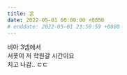 ```yaml
---
title: 꿈
date: 2022-05-01 00:00:00 +0800
# enddate: 2022-05-01 23:59:59 +0800
---
```


비아 3넴에서  
서폿이 저 학원갈 시간이요  
치고 나감.. ㄷㄷ
